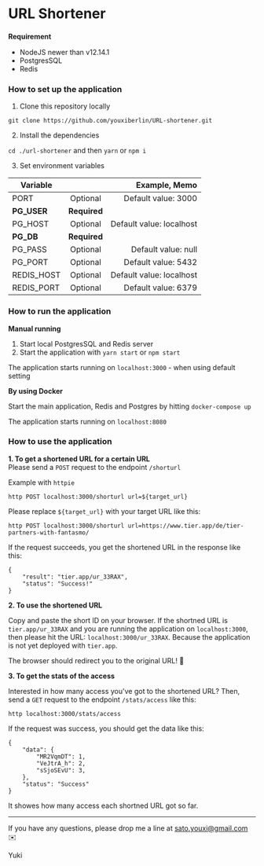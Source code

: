 # URL Shortener

**Requirement**　

- NodeJS newer than v12.14.1
- PostgresSQL
- Redis

### How to set up the application

1. Clone this repository locally

`git clone https://github.com/youxiberlin/URL-shortener.git`

2. Install the dependencies

`cd ./url-shortener` and then `yarn` or `npm i`

3. Set environment variables

| Variable     |           | Example, Memo|
| ------------- |:--------:| -----:|
| PORT | Optional      | Default value: 3000  |
| **PG_USER**  | **Required** |     |
| PG_HOST  | Optional      | Default value: localhost  |
| **PG_DB** | **Required**     |    |
| PG_PASS | Optional      | Default value: null  |
| PG_PORT | Optional      | Default value: 5432  |
| REDIS_HOST  | Optional      | Default value: localhost  |
| REDIS_PORT | Optional      | Default value: 6379  |
   

### How to run the application

**Manual running**
1. Start local PostgresSQL and Redis server
2. Start the application with `yarn start` or `npm start`

The application starts running on `localhost:3000` - when using default setting

**By using Docker**  

Start the main application, Redis and Postgres by hitting `docker-compose up`

The application starts running on `localhost:8080`

### How to use the application

**1. To get a shortened URL for a certain URL**  
Please send a `POST` request to the endpoint `/shorturl`

Example with `httpie`
```
http POST localhost:3000/shorturl url=${target_url}
```
Please replace `${target_url}` with your target URL like this:
```
http POST localhost:3000/shorturl url=https://www.tier.app/de/tier-partners-with-fantasmo/
```

If the request succeeds, you get the shortened URL in the response like this:
```
{
    "result": "tier.app/ur_33RAX",
    "status": "Success!"
}
```

**2. To use the shortened URL**

Copy and paste the short ID on your browser. If the shortned URL is `tier.app/ur_33RAX` and you are running the application on `localhost:3000`, then please hit the URL: `localhost:3000/ur_33RAX`. Because the application is not yet deployed with `tier.app`.

The browser should redirect you to the original URL! 🚀

**3. To get the stats of the access**


Interested in how many access you've got to the shortened URL?
Then, send a `GET` request to the endpoint `/stats/access` like this:

```
http localhost:3000/stats/access
```

If the request was success, you should get the data like this:

```
{
    "data": {
        "MR2VqmDT": 1,
        "VeJtrA_h": 2,
        "sSjoSEvU": 3,
    },
    "status": "Success"
}
```
   
It showes how many access each shortned URL got so far.



----
If you have any questions, please drop me a line at sato.youxi@gmail.com ✉️

Yuki 